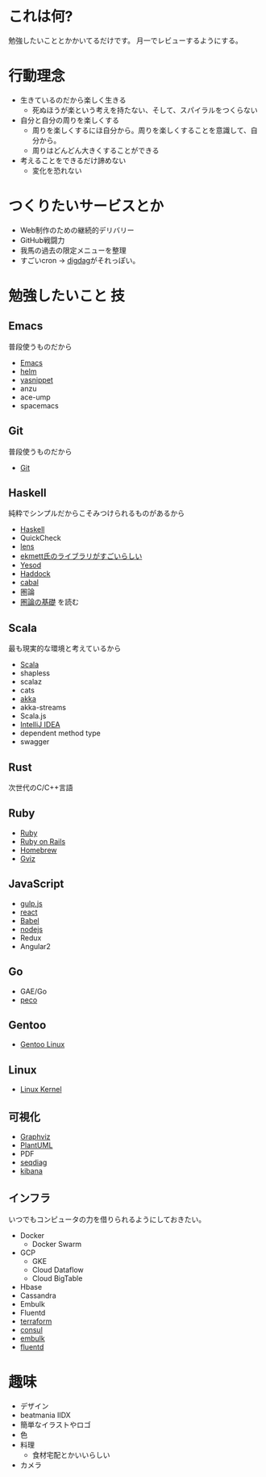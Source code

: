 # これは何?

勉強したいこととかかいてるだけです。
月一でレビューするようにする。

# 行動理念

* 生きているのだから楽しく生きる
  * 死ぬほうが楽という考えを持たない、そして、スパイラルをつくらない
* 自分と自分の周りを楽しくする
  * 周りを楽しくするにほ自分から。周りを楽しくすることを意識して、自分から。
  * 周りはどんどん大きくすることができる
* 考えることをできるだけ諦めない
  * 変化を恐れない


# つくりたいサービスとか

* Web制作のための継続的デリバリー
* GitHub戦闘力
* 我馬の過去の限定メニューを整理
* すごいcron -> [digdag](https://github.com/treasure-data/digdag)がそれっぽい。

# 勉強したいこと 技

## Emacs

普段使うものだから

* [Emacs](http://www.gnu.org/software/emacs/)
* [helm](https://github.com/emacs-helm/helm)
* [yasnippet](https://github.com/capitaomorte/yasnippet)
* anzu
* ace-ump
* spacemacs


## Git

普段使うものだから

* [Git](http://git-scm.com/)


## Haskell

純粋でシンプルだからこそみつけられるものがあるから

* [Haskell](http://www.haskell.org/haskellwiki/Haskell)
* QuickCheck
* [lens](https://hackage.haskell.org/package/lens)
* [ekmett氏のライブラリがすごいらしい](https://github.com/ekmett)
* [Yesod](http://www.yesodweb.com/)
* [Haddock](http://www.haskell.org/haddock/)
* [cabal](http://www.haskell.org/cabal/)
* 圏論
* [圏論の基礎](http://www.amazon.co.jp/gp/product/4621063243?ie=UTF8&camp=1207&creative=8411&creativeASIN=4621063243&linkCode=shr&tag=eiel-22&psc=1) を読む

## Scala

最も現実的な環境と考えているから

* [Scala](http://www.scala-lang.org/)
* shapless
* scalaz
* cats
* [akka](http://akka.io/)
* akka-streams
* Scala.js
* [IntelliJ IDEA](https://www.jetbrains.com/idea/)
* dependent method type
* swagger

## Rust

次世代のC/C++言語

## Ruby

* [Ruby](http://www.ruby-lang.org/ja/)
* [Ruby on Rails](https://github.com/rails/rails)
* [Homebrew](http://brew.sh/)
* [Gviz](http://melborne.github.io/2014/02/27/gviz-posts/)

## JavaScript

* [gulp.js](http://gulpjs.com/)
* [react](http://facebook.github.io/react/)
* [Babel](https://github.com/babel/babel)
* [nodejs](http://nodejs.org/)
* Redux
* Angular2

## Go

* GAE/Go
* [peco](https://github.com/peco/peco)

## Gentoo

* [Gentoo Linux](http://www.gentoo.org/)

## Linux

* [Linux Kernel](http://www.kernel.org/)


## 可視化

* [Graphviz](http://www.graphviz.org/Documentation.php)
* [PlantUML](http://ja.plantuml.com)
* PDF
* [seqdiag](http://blockdiag.com/ja/seqdiag/index.html)
* [kibana](http://www.elasticsearch.org/overview/kibana/)

## インフラ

いつでもコンピュータの力を借りられるようにしておきたい。

* Docker
  * Docker Swarm
* GCP
  * GKE
  * Cloud Dataflow
  * Cloud BigTable
* Hbase
* Cassandra
* Embulk
* Fluentd
* [terraform](https://www.terraform.io/)
* [consul](https://www.consul.io/)
* [embulk](https://github.com/embulk/embulk)
* [fluentd](http://www.fluentd.org/)

# 趣味

* デザイン
* beatmania IIDX
* 簡単なイラストやロゴ
* 色
* 料理
  * 食材宅配とかいいらしい
* カメラ
